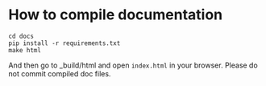 # How to compile documentation
```shell script
cd docs
pip install -r requirements.txt
make html
```
And then go to _build/html and open `index.html` in your browser. Please do not commit compiled doc files.